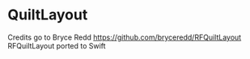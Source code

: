 # QuiltLayout

Credits go to Bryce Redd https://github.com/bryceredd/RFQuiltLayout
RFQuiltLayout ported to Swift 
